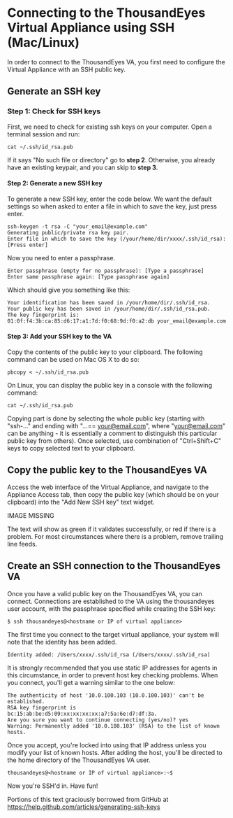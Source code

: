 # Connecting to the ThousandEyes Virtual Appliance using SSH \(Mac/Linux\)

In order to connect to the ThousandEyes VA, you first need to configure the Virtual Appliance with an SSH public key.

## Generate an SSH key

### Step 1: Check for SSH keys

First, we need to check for existing ssh keys on your computer. Open a terminal session and run:

```text
cat ~/.ssh/id_rsa.pub
```

If it says "No such file or directory" go to **step 2**. Otherwise, you already have an existing keypair, and you can skip to **step 3**.

#### Step 2: Generate a new SSH key

To generate a new SSH key, enter the code below. We want the default settings so when asked to enter a file in which to save the key, just press enter.

```text
ssh-keygen -t rsa -C "your_email@example.com"
Generating public/private rsa key pair.
Enter file in which to save the key (/your/home/dir/xxxx/.ssh/id_rsa): [Press enter]
```

Now you need to enter a passphrase.

```text
Enter passphrase (empty for no passphrase): [Type a passphrase]
Enter same passphrase again: [Type passphrase again]
```

Which should give you something like this:

```text
Your identification has been saved in /your/home/dir/.ssh/id_rsa.
Your public key has been saved in /your/home/dir/.ssh/id_rsa.pub.
The key fingerprint is:
01:0f:f4:3b:ca:85:d6:17:a1:7d:f0:68:9d:f0:a2:db your_email@example.com
```

#### Step 3: Add your SSH key to the VA

Copy the contents of the public key to your clipboard.  The following command can be used on Mac OS X to do so:

```text
pbcopy < ~/.ssh/id_rsa.pub
```

On Linux, you can display the public key in a console with the following command:

```text
cat ~/.ssh/id_rsa.pub
```

Copying part is done by selecting the whole public key \(starting with "ssh-..." and ending with "...== your@email.com", where "your@email.com" can be anything - it is essentially a comment to distinguish this particular public key from others\). Once selected, use combination of "Ctrl+Shift+C" keys to copy selected text to your clipboard.

## Copy the public key to the ThousandEyes VA

Access the web interface of the Virtual Appliance, and navigate to the Appliance Access tab, then copy the public key \(which should be on your clipboard\) into the "Add New SSH key" text widget.  

IMAGE MISSING

The text will show as green if it validates successfully, or red if there is a problem.  For most circumstances where there is a problem, remove trailing line feeds.

## Create an SSH connection to the ThousandEyes VA

Once you have a valid public key on the ThousandEyes VA, you can connect.  Connections are established to the VA using the thousandeyes user account, with the passphrase specified while creating the SSH key:

```text
$ ssh thousandeyes@<hostname or IP of virtual appliance>
```

The first time you connect to the target virtual appliance, your system will note that the identity has been added.

```text
Identity added: /Users/xxxx/.ssh/id_rsa (/Users/xxxx/.ssh/id_rsa)
```

It is strongly recommended that you use static IP addresses for agents in this circumstance, in order to prevent host key checking problems.  When you connect, you'll get a warning similar to the one below:

```text
The authenticity of host '10.0.100.103 (10.0.100.103)' can't be established.
RSA key fingerprint is bc:15:ab:be:d5:09:xx:xx:xx:xx:a7:5a:6e:d7:df:3a.
Are you sure you want to continue connecting (yes/no)? yes
Warning: Permanently added '10.0.100.103' (RSA) to the list of known hosts.
```

Once you accept, you're locked into using that IP address unless you modify your list of known hosts.  After adding the host, you'll be directed to the home directory of the ThousandEyes VA user.

```text
thousandeyes@<hostname or IP of virtual appliance>:~$
```

Now you're SSH'd in.  Have fun!

Portions of this text graciously borrowed from GitHub at https://help.github.com/articles/generating-ssh-keys

